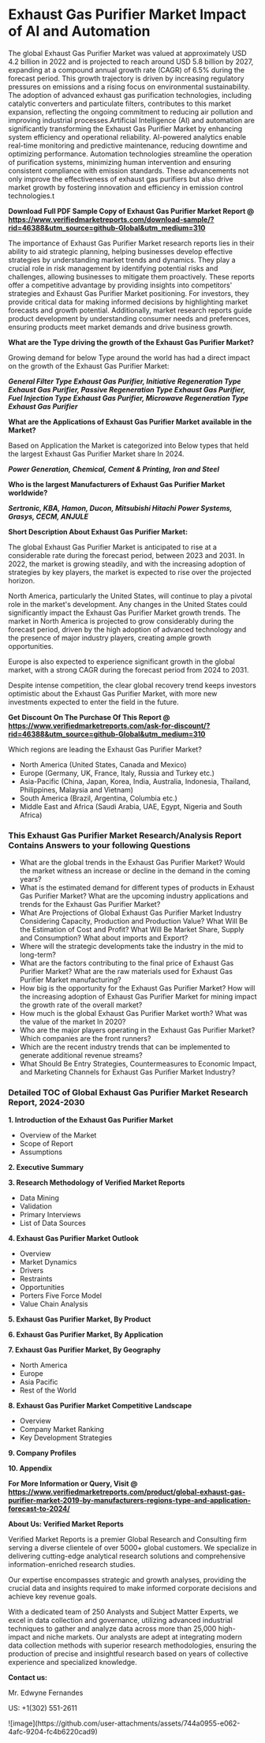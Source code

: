 <h1>Exhaust Gas Purifier Market Impact of AI and Automation</h1>The global Exhaust Gas Purifier Market was valued at approximately USD 4.2 billion in 2022 and is projected to reach around USD 5.8 billion by 2027, expanding at a compound annual growth rate (CAGR) of 6.5% during the forecast period. This growth trajectory is driven by increasing regulatory pressures on emissions and a rising focus on environmental sustainability. The adoption of advanced exhaust gas purification technologies, including catalytic converters and particulate filters, contributes to this market expansion, reflecting the ongoing commitment to reducing air pollution and improving industrial processes.Artificial Intelligence (AI) and automation are significantly transforming the Exhaust Gas Purifier Market by enhancing system efficiency and operational reliability. AI-powered analytics enable real-time monitoring and predictive maintenance, reducing downtime and optimizing performance. Automation technologies streamline the operation of purification systems, minimizing human intervention and ensuring consistent compliance with emission standards. These advancements not only improve the effectiveness of exhaust gas purifiers but also drive market growth by fostering innovation and efficiency in emission control technologies.t</p><p id="" class=""><strong>Download Full PDF Sample Copy of Exhaust Gas Purifier Market Report @ <a href="https://www.verifiedmarketreports.com/download-sample/?rid=46388&utm_source=github-Global&utm_medium=310" target="_blank">https://www.verifiedmarketreports.com/download-sample/?rid=46388&utm_source=github-Global&utm_medium=310</a></strong></p><p>The importance of&nbsp;Exhaust Gas Purifier Market research reports lies in their ability to aid strategic planning, helping businesses develop effective strategies by understanding market trends and dynamics. They play a crucial role in risk management by identifying potential risks and challenges, allowing businesses to mitigate them proactively. These reports offer a competitive advantage by providing insights into competitors' strategies and Exhaust Gas Purifier Market positioning. For investors, they provide critical data for making informed decisions by highlighting market forecasts and growth potential. Additionally, market research reports guide product development by understanding consumer needs and preferences, ensuring products meet market demands and drive business growth.</p><p><strong>What are the&nbsp;Type driving the growth of the Exhaust Gas Purifier Market?</strong></p><p id="" class="">Growing demand for below Type around the world has had a direct impact on the growth of the Exhaust Gas Purifier Market:</p><em><strong>General Filter Type Exhaust Gas Purifier, Initiative Regeneration Type Exhaust Gas Purifier, Passive Regeneration Type Exhaust Gas Purifier, Fuel Injection Type Exhaust Gas Purifier, Microwave Regeneration Type Exhaust Gas Purifier</strong></em></p><strong>What are the&nbsp;Applications&nbsp;of Exhaust Gas Purifier Market available in the Market?</strong></p><p id="" class="">Based on Application the Market is categorized into Below types that held the largest Exhaust Gas Purifier Market share In 2024.</p><em><strong>Power Generation, Chemical, Cement & Printing, Iron and Steel</strong></em></p><strong>Who is the largest Manufacturers of Exhaust Gas Purifier Market worldwide?</strong></p><p><em><strong>Sertronic, KBA, Hamon, Ducon, Mitsubishi Hitachi Power Systems, Grasys, CECM, ANJULE</strong></em></p><p id="" class=""><strong>Short Description About Exhaust Gas Purifier Market:</strong></p><p>The global Exhaust Gas Purifier Market is anticipated to rise at a considerable rate during the forecast period, between 2023 and 2031. In 2022, the market is growing steadily, and with the increasing adoption of strategies by key players, the market is expected to rise over the projected horizon.</p><p>North America, particularly the United States, will continue to play a pivotal role in the market's development. Any changes in the United States could significantly impact the Exhaust Gas Purifier Market growth trends. The market in North America is projected to grow considerably during the forecast period, driven by the high adoption of advanced technology and the presence of major industry players, creating ample growth opportunities.</p><p>Europe is also expected to experience significant growth in the global market, with a strong CAGR during the forecast period from 2024 to 2031.</p><p>Despite intense competition, the clear global recovery trend keeps investors optimistic about the Exhaust Gas Purifier Market, with more new investments expected to enter the field in the future.</p><p id="" class=""><strong>Get Discount On The Purchase Of This Report @ <a href="https://www.verifiedmarketreports.com/ask-for-discount/?rid=46388&utm_source=github-Global&utm_medium=310" target="_blank">https://www.verifiedmarketreports.com/ask-for-discount/?rid=46388&utm_source=github-Global&utm_medium=310</a></strong></p>Which regions are leading the Exhaust Gas Purifier Market?</p><ul><li>North America (United States, Canada and Mexico)</li><li>Europe (Germany, UK, France, Italy, Russia and Turkey etc.)</li><li>Asia-Pacific (China, Japan, Korea, India, Australia, Indonesia, Thailand, Philippines, Malaysia and Vietnam)</li><li>South America (Brazil, Argentina, Columbia etc.)</li><li>Middle East and Africa (Saudi Arabia, UAE, Egypt, Nigeria and South Africa)</li></ul><h3 id="" class="">This Exhaust Gas Purifier Market Research/Analysis Report Contains Answers to your following Questions</h3><ul><li>What are the global trends in the Exhaust Gas Purifier Market? Would the market witness an increase or decline in the demand in the coming years?</li><li>What is the estimated demand for different types of products in Exhaust Gas Purifier Market? What are the upcoming industry applications and trends for the Exhaust Gas Purifier Market?</li><li>What Are Projections of Global Exhaust Gas Purifier Market Industry Considering Capacity, Production and Production Value? What Will Be the Estimation of Cost and Profit? What Will Be Market Share, Supply and Consumption? What about imports and Export?</li><li>Where will the strategic developments take the industry in the mid to long-term?</li><li>What are the factors contributing to the final price of Exhaust Gas Purifier Market? What are the raw materials used for Exhaust Gas Purifier Market manufacturing?</li><li>How big is the opportunity for the Exhaust Gas Purifier Market? How will the increasing adoption of Exhaust Gas Purifier Market for mining impact the growth rate of the overall market?</li><li>How much is the global Exhaust Gas Purifier Market worth? What was the value of the market In 2020?</li><li>Who are the major players operating in the Exhaust Gas Purifier Market? Which companies are the front runners?</li><li>Which are the recent industry trends that can be implemented to generate additional revenue streams?</li><li>What Should Be Entry Strategies, Countermeasures to Economic Impact, and Marketing Channels for Exhaust Gas Purifier Market Industry?</li></ul><h3 id="" class="">Detailed TOC of Global Exhaust Gas Purifier Market Research Report, 2024-2030</h3><p id="" class=""><strong>1. Introduction of the Exhaust Gas Purifier Market</strong></p><ul><li>Overview of the Market</li><li>Scope of Report</li><li>Assumptions</li></ul><p id="" class=""><strong>2. Executive Summary</strong></p><p id="" class=""><strong>3. Research Methodology of Verified Market Reports</strong></p><ul><li>Data Mining</li><li>Validation</li><li>Primary Interviews</li><li>List of Data Sources</li></ul><p id="" class=""><strong>4. Exhaust Gas Purifier Market Outlook</strong></p><ul><li>Overview</li><li>Market Dynamics</li><li>Drivers</li><li>Restraints</li><li>Opportunities</li><li>Porters Five Force Model</li><li>Value Chain Analysis</li></ul><p id="" class=""><strong>5. Exhaust Gas Purifier Market, By Product</strong></p><p id="" class=""><strong>6. Exhaust Gas Purifier Market, By Application</strong></p><p id="" class=""><strong>7. Exhaust Gas Purifier Market, By Geography</strong></p><ul><li>North America</li><li>Europe</li><li>Asia Pacific</li><li>Rest of the World</li></ul><p id="" class=""><strong>8. Exhaust Gas Purifier Market Competitive Landscape</strong></p><ul><li>Overview</li><li>Company Market Ranking</li><li>Key Development Strategies</li></ul><p id="" class=""><strong>9. Company Profiles</strong></p><p id="" class=""><strong>10. Appendix</strong></p><p id="" class=""><strong>For More Information or Query, Visit @ <a href="https://www.verifiedmarketreports.com/product/global-exhaust-gas-purifier-market-2019-by-manufacturers-regions-type-and-application-forecast-to-2024/" target="_blank">https://www.verifiedmarketreports.com/product/global-exhaust-gas-purifier-market-2019-by-manufacturers-regions-type-and-application-forecast-to-2024/</a></strong></p><p id="" class=""><strong>About Us: Verified Market Reports</strong></p><p id="" class="">Verified Market Reports is a premier Global Research and Consulting firm serving a diverse clientele of over 5000+ global customers. We specialize in delivering cutting-edge analytical research solutions and comprehensive information-enriched research studies.</p><p id="" class="">Our expertise encompasses strategic and growth analyses, providing the crucial data and insights required to make informed corporate decisions and achieve key revenue goals.</p><p id="" class="">With a dedicated team of 250 Analysts and Subject Matter Experts, we excel in data collection and governance, utilizing advanced industrial techniques to gather and analyze data across more than 25,000 high-impact and niche markets. Our analysts are adept at integrating modern data collection methods with superior research methodologies, ensuring the production of precise and insightful research based on years of collective experience and specialized knowledge.</p><p id="" class=""><strong>Contact us:</strong></p><p id="" class="">Mr. Edwyne Fernandes</p><p id="" class="">US: +1(302) 551-2611</p>
![image](https://github.com/user-attachments/assets/744a0955-e062-4afc-9204-fc4b6220cad9)

